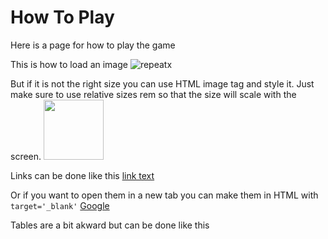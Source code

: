 # How To Play

Here is a page for how to play the game

This is how to load an image
![repeatx](static/cardImages/repeat1.png)

But if it is not the right size you can use HTML image tag and style it. Just make sure to use relative sizes rem so that the size will scale with the screen.
<img src="static/cardImages/repeat1.png" style="width: 6rem">

Links can be done like this
[link text](https://github.com/SibylLab/Program-wars)

Or if you want to open them in a new tab you can make them in HTML with `target='_blank'`
<a href="http://google.com" target="_blank">Google</a>

Tables are a bit akward but can be done like this
